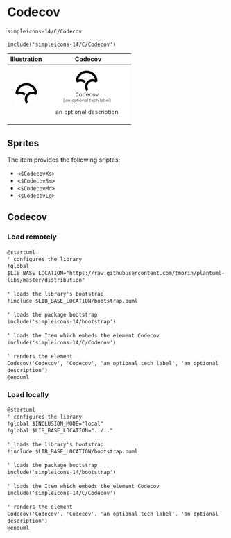 # Codecov


```text
simpleicons-14/C/Codecov
```

```text
include('simpleicons-14/C/Codecov')
```



| Illustration | Codecov |
| :---: | :---: |
| ![illustration for Illustration](../../simpleicons-14/C/Codecov.png) | ![illustration for Codecov](../../simpleicons-14/C/Codecov.Local.png) |



## Sprites
The item provides the following sriptes:

- `<$CodecovXs>`
- `<$CodecovSm>`
- `<$CodecovMd>`
- `<$CodecovLg>`





## Codecov

### Load remotely
```plantuml
@startuml
' configures the library
!global $LIB_BASE_LOCATION="https://raw.githubusercontent.com/tmorin/plantuml-libs/master/distribution"

' loads the library's bootstrap
!include $LIB_BASE_LOCATION/bootstrap.puml

' loads the package bootstrap
include('simpleicons-14/bootstrap')

' loads the Item which embeds the element Codecov
include('simpleicons-14/C/Codecov')

' renders the element
Codecov('Codecov', 'Codecov', 'an optional tech label', 'an optional description')
@enduml
```

### Load locally
```plantuml
@startuml
' configures the library
!global $INCLUSION_MODE="local"
!global $LIB_BASE_LOCATION="../.."

' loads the library's bootstrap
!include $LIB_BASE_LOCATION/bootstrap.puml

' loads the package bootstrap
include('simpleicons-14/bootstrap')

' loads the Item which embeds the element Codecov
include('simpleicons-14/C/Codecov')

' renders the element
Codecov('Codecov', 'Codecov', 'an optional tech label', 'an optional description')
@enduml
```

